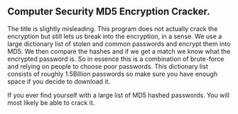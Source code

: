 ## Computer Security MD5 Encryption Cracker. 

The title is slightly misleading. This program does not actually crack the encryption but still lets us break into the encryption, in a sense. We use a large dictionary list of stolen and common passwords and encrypt them into MD5. We then compare the hashes and if we get a match we know what the encrypted password is. So in essence this is a combination of brute-force and relying on people to choose poor passwords. This dictionary list consists of roughly 1.5Billion passwords so make sure you have enough space if you decide to download it. 

If you ever find yourself with a large list of MD5 hashed passwords. You will most likely be able to crack it. 